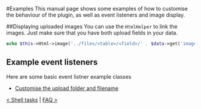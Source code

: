#Examples
This manual page shows some examples of how to customise the behaviour of the plugin,
as well as event listeners and image display.

##Displaying uploaded images
You can use the `HtmlHelper` to link the images. Just make sure that you have both upload fields in your data.
```php
echo $this->Html->image('../files/<table>/<field>/' . $data->get('image_dir') . '/<prefix>_' . $data->get('image'));
```

## Example event listeners
Here are some basic event listner example classes
* [Customise the upload folder and filename](examples/UploadFilenameListener.md)


[< Shell tasks](shell.md) | [FAQ >](faq.md)
